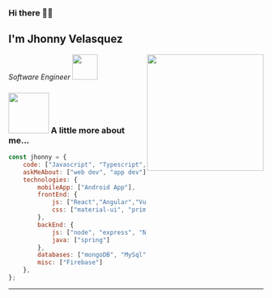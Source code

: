 ### Hi there 🐱‍👤
<h2> I'm Jhonny Velasquez</h2>
<img align='right' src="https://media.giphy.com/media/M9gbBd9nbDrOTu1Mqx/giphy.gif" width="230">
<p><em>Software Engineer <img src="https://media.giphy.com/media/WUlplcMpOCEmTGBtBW/giphy.gif" width="50"> 
</em></p>

### <img src="https://media.giphy.com/media/VgCDAzcKvsR6OM0uWg/giphy.gif" width="80"> A little more about me...  

```javascript
const jhonny = {
    code: ["Javascript", "Typescript", "Java", "Kotlin","PHP"],
    askMeAbout: ["web dev", "app dev"],
    technologies: {
        mobileApp: ["Android App"],
        frontEnd: {
            js: ["React","Angular","Vue"],
            css: ["material-ui", "primeFaces", "bootstrap", "tailwindcss"]
        },
        backEnd: {
            js: ["node", "express", "Nestjs"],
            java: ["spring"]
        },
        databases: ["mongoDB", "MySql", "SQLServer","Oracle"],
        misc: ["Firebase"]
    },
};
```
---
<!--END_SECTION:waka-->


